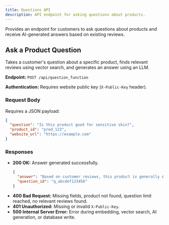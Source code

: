 ```yaml
---
title: Questions API
description: API endpoint for asking questions about products.
---
```


Provides an endpoint for customers to ask questions about products and receive AI-generated answers based on existing reviews.

## Ask a Product Question

Takes a customer's question about a specific product, finds relevant reviews using vector search, and generates an answer using an LLM.

**Endpoint:** `POST /api/question_function`

**Authentication:** Requires website public key (`X-Public-Key` header).

### Request Body

Requires a JSON payload:

```json
{
  "question": "Is this product good for sensitive skin?",
  "product_id": "prod_123",
  "website_url": "https://example.com"
}
```

### Responses

-   **200 OK:** Answer generated successfully.
    ```json
    {
      "answer": "Based on customer reviews, this product is generally considered suitable for sensitive skin, but individual experiences may vary.",
      "question_id": "q_abcdef123456"
    }
    ```
-   **400 Bad Request:** Missing fields, product not found, question limit reached, no relevant reviews found.
-   **401 Unauthorized:** Missing or invalid `X-Public-Key`.
-   **500 Internal Server Error:** Error during embedding, vector search, AI generation, or database write. 